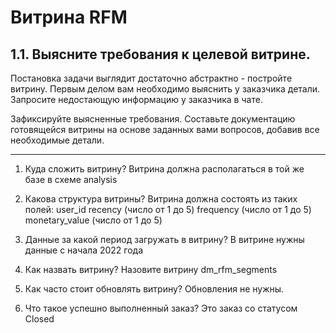 # Витрина RFM

## 1.1. Выясните требования к целевой витрине.

Постановка задачи выглядит достаточно абстрактно - постройте витрину. Первым делом вам необходимо выяснить у заказчика детали. Запросите недостающую информацию у заказчика в чате.

Зафиксируйте выясненные требования. Составьте документацию готовящейся витрины на основе заданных вами вопросов, добавив все необходимые детали.

-----------

1. Куда сложить витрину? 
    Витрина должна располагаться в той же базе в схеме analysis

2. Какова структура витрины?
    Витрина должна состоять из таких полей:
    user_id
    recency (число от 1 до 5)
    frequency (число от 1 до 5)
    monetary_value (число от 1 до 5)

3. Данные за какой период загружать в витрину?
    В витрине нужны данные с начала 2022 года

4. Как назвать витрину?
    Назовите витрину dm_rfm_segments

5. Как часто стоит обновлять витрину?
    Обновления не нужны.

6. Что такое успешно выполненный заказ?
    Это заказ со статусом Closed
